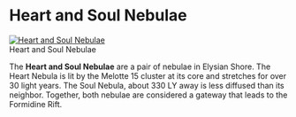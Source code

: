 # Heart and Soul Nebulae
[![Heart and Soul Nebulae](https://static.wikia.nocookie.net/elite-dangerous/images/8/86/Heart_and_Soul_Nebulae.png/revision/latest/scale-to-width-down/300?cb=20170702104607)](https://static.wikia.nocookie.net/elite-dangerous/images/8/86/Heart_and_Soul_Nebulae.png/revision/latest?cb=20170702104607) 	 		 			 		 		 		 			
Heart and Soul Nebulae
 		 	 

The **Heart and Soul Nebulae** are a pair of nebulae in Elysian Shore. The Heart Nebula is lit by the Melotte 15 cluster at its core and stretches for over 30 light years. The Soul Nebula, about 330 LY away is less diffused than its neighbor. Together, both nebulae are considered a gateway that leads to the Formidine Rift.